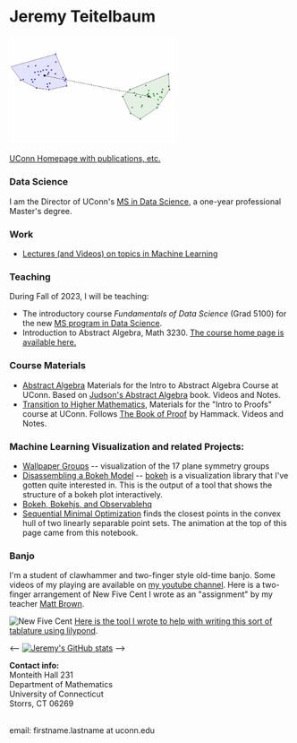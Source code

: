 # Jeremy Teitelbaum


<img src='./smo.gif' width='300'>

[UConn Homepage with publications, etc.](https://teitelbaum.math.uconn.edu)

### Data Science

I am the Director of UConn's [MS in Data Science](https://masters.datascience.uconn.edu), a one-year professional Master's degree.



### Work

- [Lectures (and Videos) on topics in Machine Learning](ML.html)

### Teaching

During Fall of 2023, I will be teaching:

- The introductory course *Fundamentals of Data Science* (Grad 5100) for the new [MS program in Data Science](https://masters.datascience.uconn.edu).
- Introduction to Abstract Algebra, Math 3230.  [The course home page is available here.](https://jeremy9959.net/Math-3230-UConn/)

### Course Materials

- [Abstract Algebra](https://jeremy9959.net/2021-Fall-3230-Math) Materials for the Intro to Abstract Algebra Course at UConn. Based on [Judson's Abstract Algebra](http://abstract.ups.edu/) book.  Videos and Notes. 
- [Transition to Higher Mathematics](https://jeremy9959.net/2020-Fall-2710W-Math),  Materials for the "Intro to Proofs" course at UConn.  Follows [The Book of Proof](https://www.people.vcu.edu/~rhammack/BookOfProof/) by Hammack.  Videos and Notes.

### Machine Learning Visualization and related Projects:

- [Wallpaper Groups](https://observablehq.com/@jeremy9959/the-plane-symmetry-groups/2) -- visualization of the 17 plane symmetry groups
- [Disassembling a Bokeh Model](./structure_graph.html) -- [bokeh](http://bokeh.pydata.org) is a visualization
library that I've gotten quite interested in.  This is the output of a tool that shows the structure of
a bokeh plot interactively.
- [Bokeh, Bokehjs, and Observablehq](https://towardsdatascience.com/bokeh-bokehjs-and-observablehq-6ddf0c5ffe8a)
- [Sequential Minimal Optimization](https://observablehq.com/@jeremy9959/smo-algorithm) finds the closest
points in the convex hull of two linearly separable point sets.  The animation at the top of this page
came from this notebook.

### Banjo

I'm a student of clawhammer and two-finger style old-time banjo. Some videos of my playing are available on [my youtube channel](https://www.youtube.com/channel/UCA1BW10SyK-G2AJlajKY99w). Here is a two-finger arrangement of New Five Cent
I wrote as an "assignment" by my teacher [Matt Brown](https://twofingerbanjo.com).

![New Five Cent](http://jeremy9959.net/BanjoTab/NFC.png)
[Here is the tool I wrote to help with writing this sort of tablature using lilypond](https://jeremy9959.net/BanjoTab).


<--
[![Jeremy's GitHub stats](https://github-readme-stats.vercel.app/api?username=jeremy9959)](https://github.com/anuraghazra/github-readme-stats)
-->

**Contact info:**<br>
Monteith Hall 231<br>
Department of Mathematics<br>
University of Connecticut<br>
Storrs, CT 06269<br>
<br>

email: firstname.lastname at uconn.edu<br>
